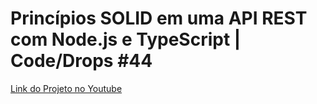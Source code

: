# Princípios SOLID em uma API REST com Node.js e TypeScript | Code/Drops #44

<a href="https://www.youtube.com/watch?v=vAV4Vy4jfkc">Link do Projeto no Youtube</a>
